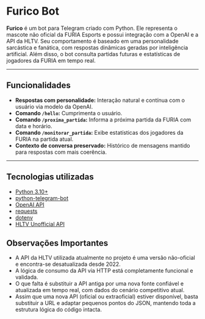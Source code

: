 # Furico Bot

**Furico** é um bot para Telegram criado com Python. Ele representa o mascote não oficial da FURIA Esports e possui integração com a OpenAI e a API da HLTV. Seu comportamento é baseado em uma personalidade sarcástica e fanática, com respostas dinâmicas geradas por inteligência artificial. Além disso, o bot consulta partidas futuras e estatísticas de jogadores da FURIA em tempo real.

---

## Funcionalidades

- **Respostas com personalidade:** Interação natural e contínua com o usuário via modelo da OpenAI.
- **Comando `/hello`:** Cumprimenta o usuário.
- **Comando `/proxima_partida`:** Informa a próxima partida da FURIA com data e horário.
- **Comando `/monitorar_partida`:** Exibe estatísticas dos jogadores da FURIA na partida atual.
- **Contexto de conversa preservado:** Histórico de mensagens mantido para respostas com mais coerência.

---

## Tecnologias utilizadas

- [Python 3.10+](https://www.python.org/)
- [python-telegram-bot](https://docs.python-telegram-bot.org/en/stable/)
- [OpenAI API](https://platform.openai.com/)
- [requests](https://docs.python-requests.org/)
- [dotenv](https://pypi.org/project/python-dotenv/)
- [HLTV Unofficial API](https://hltv-api.vercel.app/)

## Observações Importantes

- A API da HLTV utilizada atualmente no projeto é uma versão não-oficial e encontra-se desatualizada desde 2022.
- A lógica de consumo da API via HTTP está completamente funcional e validada.
- O que falta é substituir a API antiga por uma nova fonte confiável e atualizada em tempo real, com dados do cenário competitivo atual.
- Assim que uma nova API (oficial ou extraoficial) estiver disponível, basta substituir a URL e adaptar pequenos pontos do JSON, mantendo toda a estrutura lógica do código intacta.